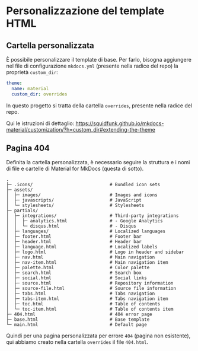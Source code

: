 # Personalizzazione del template HTML

## Cartella personalizzata

È possibile personalizzare il template di base. Per farlo, bisogna aggiungere nel file di configurazione `mkdocs.yml` (presente nella radice del repo) la proprietà `custom_dir`:

```yaml
theme:
  name: material
  custom_dir: overrides
```

In questo progetto si tratta della cartella `overrides`, presente nella radice del repo.

Qui le istruzioni di dettaglio: <https://squidfunk.github.io/mkdocs-material/customization/?h=custom_dir#extending-the-theme>

## Pagina 404

Definita la cartella personalizzata, è necessario seguire la struttura e i nomi di file e cartelle di Material for MkDocs (questa di sotto).

```
.
├─ .icons/                             # Bundled icon sets
├─ assets/
│  ├─ images/                          # Images and icons
│  ├─ javascripts/                     # JavaScript
│  └─ stylesheets/                     # Stylesheets
├─ partials/
│  ├─ integrations/                    # Third-party integrations
│  │  ├─ analytics.html                # - Google Analytics
│  │  └─ disqus.html                   # - Disqus
│  ├─ languages/                       # Localized languages
│  ├─ footer.html                      # Footer bar
│  ├─ header.html                      # Header bar
│  ├─ language.html                    # Localized labels
│  ├─ logo.html                        # Logo in header and sidebar
│  ├─ nav.html                         # Main navigation
│  ├─ nav-item.html                    # Main navigation item
│  ├─ palette.html                     # Color palette
│  ├─ search.html                      # Search box
│  ├─ social.html                      # Social links
│  ├─ source.html                      # Repository information
│  ├─ source-file.html                 # Source file information
│  ├─ tabs.html                        # Tabs navigation
│  ├─ tabs-item.html                   # Tabs navigation item
│  ├─ toc.html                         # Table of contents
│  └─ toc-item.html                    # Table of contents item
├─ 404.html                            # 404 error page
├─ base.html                           # Base template
└─ main.html                           # Default page
```

Quindi per una pagina personalizzata per errore `404` (pagina non esistente), qui abbiamo creato nella cartella `overrides` il file `404.html`.
